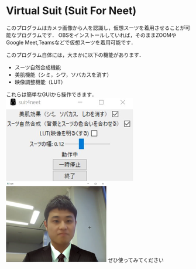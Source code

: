 # Virtual Suit (Suit For Neet)
このプログラムはカメラ画像から人を認識し，仮想スーツを着用させることが可能なプログラムです．
OBSをインストールしていれば，そのままZOOMやGoogle Meet,Teamsなどで仮想スーツを着用可能です．

このプログラム自体には，大まかに以下の機能があります．  

* スーツ自然合成機能
* 美肌機能（シミ，シワ，ソバカスを消す）
* 映像調整機能（LUT）

これらは簡単なGUIから操作できます．
![](gui.jpg)
![](output.png)
ぜひ使ってみてください
